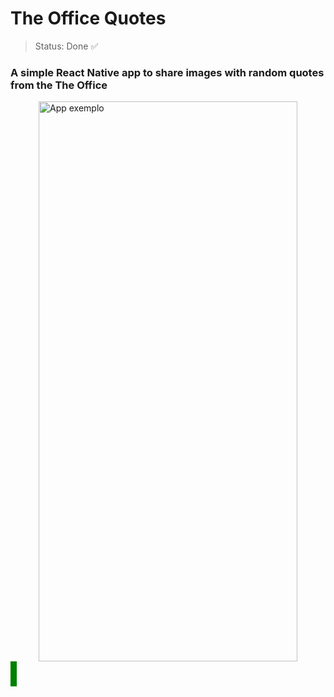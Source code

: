<H1>The Office Quotes</H1>

> Status: Done 	✅

### A simple React Native app to share images with random quotes from the  The Office


<div style="width:100%;display:flex; justify-content:center">
<img src="gitHubTheOffice.gif" alt="App exemplo " style="width:414px;height:896;">
</div>

<div style="width:10px;height:40px;background-color:green"></div>
